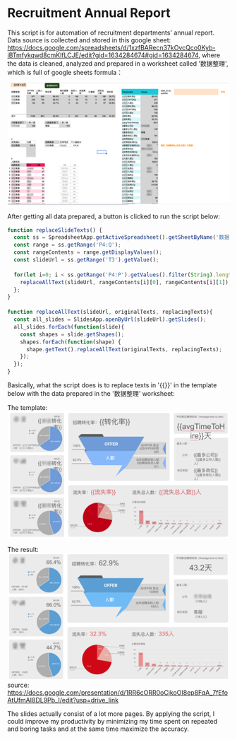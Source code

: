 # Recruitment Annual Report

This script is for automation of recruitment departments' annual report. Data source is collected and stored in this google sheet: https://docs.google.com/spreadsheets/d/1xzfBARecn37kOvcQco0Kyb-iBTmfykqwd8cmKlfLCJE/edit?gid=1634284674#gid=1634284674, where the data is cleaned, analyzed and prepared in a worksheet called '数据整理', which is full of google sheets formula：

![alt text](images/recruitment_data_preparation.png)

After getting all data prepared, a button is clicked to run the script below:

```javascript
function replaceSlideTexts() {
  const ss = SpreadsheetApp.getActiveSpreadsheet().getSheetByName('数据整理');
  const range = ss.getRange('P4:Q');
  const rangeContents = range.getDisplayValues();
  const slideUrl = ss.getRange('T3').getValue();

  for(let i=0; i < ss.getRange('P4:P').getValues().filter(String).length; i++){
    replaceAllText(slideUrl, rangeContents[i][0], rangeContents[i][1]);
  };
}

function replaceAllText(slideUrl, originalTexts, replacingTexts){
  const all_slides = SlidesApp.openByUrl(slideUrl).getSlides();
  all_slides.forEach(function(slide){
    const shapes = slide.getShapes();
    shapes.forEach(function(shape) {
      shape.getText().replaceAllText(originalTexts, replacingTexts);
    });
  });
}
```

Basically, what the script does is to replace texts in '{{}}' in the template below with the data prepared in the '数据整理' worksheet:

The template:
![alt text](images/slide_template.png)

The result:
![alt text](images/slide_after_replacement.png)
source: https://docs.google.com/presentation/d/1RR6cORR0oCjkoOI8ep8FqA_7fEfoAtUfmAI8DL9Pb_I/edit?usp=drive_link

The slides actually consist of a lot more pages. By applying the script, I could improve my productivity by minimizing my time spent on repeated and boring tasks and at the same time maximize the accuracy.